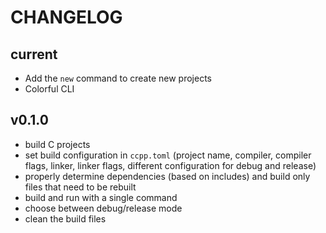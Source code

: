 # CHANGELOG

## current
- Add the `new` command to create new projects
- Colorful CLI

## v0.1.0
- build C projects
- set build configuration in `ccpp.toml` (project name, compiler, compiler
  flags, linker, linker flags, different configuration for debug and release)
- properly determine dependencies (based on includes) and build only files that
  need to be rebuilt
- build and run with a single command
- choose between debug/release mode
- clean the build files
